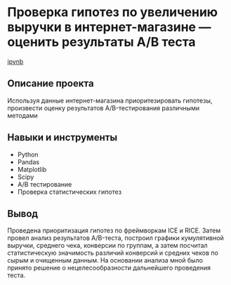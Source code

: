 # Проверка гипотез по увеличению выручки в интернет-магазине — оценить результаты A/B теста

[ipynb](https://github.com/Valdis236/Portfolio/blob/main/Shop_hypotheses/Shop_hypotheses.ipynb)

## Описание проекта

Используя данные интернет-магазина приоритезировать гипотезы, произвести оценку результатов A/B-тестирования различными методами


## Навыки и инструменты

- Python
- Pandas
- Matplotlib
- Scipy
- A/B тестирование
- Проверка статистических гипотез



## Вывод

Проведена приоритизация гипотез по фреймворкам ICE и RICE. Затем провел анализ
результатов A/B-теста, построил графики кумулятивной выручки, среднего чека,
конверсии по группам, а затем посчитал статистическую значимость различий конверсий
и средних чеков по сырым и очищенным данным. На основании анализа мной было
принято решение о нецелесообразности дальнейшего проведения теста.
